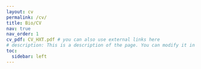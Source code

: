 ```yaml
---
layout: cv
permalink: /cv/
title: Bio/CV
nav: true
nav_order: 1
cv_pdf: CV_HXT.pdf # you can also use external links here
# description: This is a description of the page. You can modify it in '_pages/cv.md'. You can also change or remove the top pdf download button.
toc:
  sidebar: left
---
```

